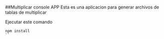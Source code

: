 ##Multiplicar console APP
Esta es una aplicacion para generar archivos de tablas de multiplicar

Ejecutar este comando
```
npm install
``
